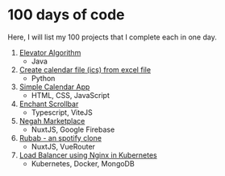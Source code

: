 # 100 days of code
Here, I will list my 100 projects that I complete each in one day.

 1. [Elevator Algorithm](https://github.com/ali4zimi/elevator-simulation)
    - Java
 2. [Create calendar file (ics) from excel file](https://github.com/ali4zimi/excel-to-ics)
    - Python
 3. [Simple Calendar App](https://github.com/ali4zimi/simple-calendar)
    - HTML, CSS, JavaScript
 4. [Enchant Scrollbar](https://github.com/ali4zimi/enchant-scrollbar)
    - Typescript, ViteJS
 5. [Negah Marketplace](https://github.com/ali4zimi/negah)
    - NuxtJS, Google Firebase
 6. [Rubab - an spotify clone](https://github.com/ali4zimi/rubab)
    - NuxtJS, VueRouter
 7. [Load Balancer using Nginx in Kubernetes](https://github.com/ali4zimi/kubernetes-nginx-load-balancer)
    - Kubernetes, Docker, MongoDB
